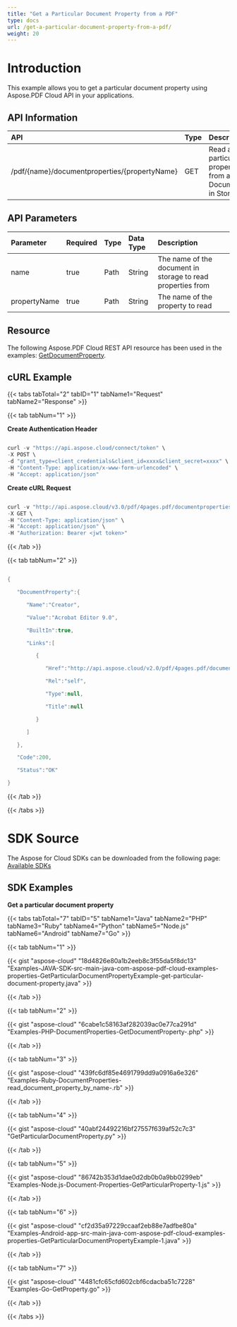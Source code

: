 ```yaml
---
title: "Get a Particular Document Property from a PDF"
type: docs
url: /get-a-particular-document-property-from-a-pdf/
weight: 20
---
```


# **Introduction**
This example allows you to get a particular document property using Aspose.PDF Cloud API in your applications.
## **API Information**

|**API**|**Type**|**Description**|
| :- | :- | :- |
|/pdf/{name}/documentproperties/{propertyName}|GET|Read a particular property from a PDF Document in Storage|

## **API Parameters**

|**Parameter**|**Required**|**Type**|**Data Type**|**Description**|
| :- | :- | :- | :- | :- |
|name|true|Path|String|The name of the document in storage to read properties from|
|propertyName|true|Path|String|The name of the property to read|
## **Resource**
The following Aspose.PDF Cloud REST API resource has been used in the examples: [GetDocumentProperty](https://apireference.aspose.cloud/pdf/#!/Properties/GetDocumentProperty).
## **cURL Example**
{{< tabs tabTotal="2" tabID="1" tabName1="Request" tabName2="Response" >}}

{{< tab tabNum="1" >}}

**Create Authentication Header**

```java

curl -v "https://api.aspose.cloud/connect/token" \
-X POST \
-d "grant_type=client_credentials&client_id=xxxx&client_secret=xxxx" \
-H "Content-Type: application/x-www-form-urlencoded" \
-H "Accept: application/json"

```

**Create cURL Request**

```java

curl -v "http://api.aspose.cloud/v3.0/pdf/4pages.pdf/documentproperties/creator" \
-X GET \
-H "Content-Type: application/json" \
-H "Accept: application/json" \
-H "Authorization: Bearer <jwt token>"

```

{{< /tab >}}

{{< tab tabNum="2" >}}

```java

{

   "DocumentProperty":{

      "Name":"Creator",

      "Value":"Acrobat Editor 9.0",

      "BuiltIn":true,

      "Links":[

         {

            "Href":"http://api.aspose.cloud/v2.0/pdf/4pages.pdf/documentproperties/property/Author",

            "Rel":"self",

            "Type":null,

            "Title":null

         }

      ]

   },

   "Code":200,

   "Status":"OK"

}

```

{{< /tab >}}

{{< /tabs >}}
# **SDK Source**
The Aspose for Cloud SDKs can be downloaded from the following page: [Available SDKs](/pdf/available-sdks/)
## **SDK Examples**
**Get a particular document property**

{{< tabs tabTotal="7" tabID="5" tabName1="Java" tabName2="PHP" tabName3="Ruby"  tabName4="Python" tabName5="Node.js" tabName6="Android" tabName7="Go" >}}

{{< tab tabNum="1" >}}

{{< gist "aspose-cloud" "18d4826e80a1b2eeb8c3f55da5f8dc13" "Examples-JAVA-SDK-src-main-java-com-aspose-pdf-cloud-examples-properties-GetParticularDocumentPropertyExample-get-particular-document-property.java" >}}

{{< /tab >}}

{{< tab tabNum="2" >}}

{{< gist "aspose-cloud" "6cabe1c58163af282039ac0e77ca291d" "Examples-PHP-DocumentProperties-GetDocumentProperty-.php" >}}

{{< /tab >}}

{{< tab tabNum="3" >}}

{{< gist "aspose-cloud" "439fc6df85e4691799dd9a0916a6e326" "Examples-Ruby-DocumentProperties-read_document_property_by_name-.rb" >}}

{{< /tab >}}

{{< tab tabNum="4" >}}

{{< gist "aspose-cloud" "40abf24492216bf27557f639af52c7c3" "GetParticularDocumentProperty.py" >}}

{{< /tab >}}

{{< tab tabNum="5" >}}

{{< gist "aspose-cloud" "86742b353d1dae0d2db0b0a9bb0299eb" "Examples-Node.js-Document-Properties-GetParticularProperty-1.js" >}}

{{< /tab >}}

{{< tab tabNum="6" >}}

{{< gist "aspose-cloud" "cf2d35a97229ccaaf2eb88e7adfbe80a" "Examples-Android-app-src-main-java-com-aspose-pdf-cloud-examples-properties-GetParticularDocumentPropertyExample-1.java" >}}

{{< /tab >}}

{{< tab tabNum="7" >}}

{{< gist "aspose-cloud" "4481cfc65cfd602cbf6cdacba51c7228" "Examples-Go-GetProperty.go" >}}

{{< /tab >}}

{{< /tabs >}}
